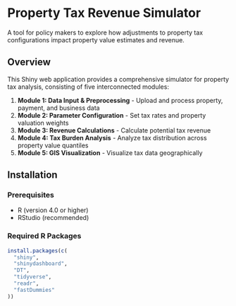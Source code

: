 # Property Tax Revenue Simulator

A tool for policy makers to explore how adjustments to property tax configurations impact property value estimates and revenue.

## Overview

This Shiny web application provides a comprehensive simulator for property tax analysis, consisting of five interconnected modules:

1. **Module 1: Data Input & Preprocessing** - Upload and process property, payment, and business data
2. **Module 2: Parameter Configuration** - Set tax rates and property valuation weights
3. **Module 3: Revenue Calculations** - Calculate potential tax revenue
4. **Module 4: Tax Burden Analysis** - Analyze tax distribution across property value quantiles
5. **Module 5: GIS Visualization** - Visualize tax data geographically

## Installation

### Prerequisites

- R (version 4.0 or higher)
- RStudio (recommended)

### Required R Packages

```r
install.packages(c(
  "shiny",
  "shinydashboard",
  "DT",
  "tidyverse",
  "readr",
  "fastDummies"
))
